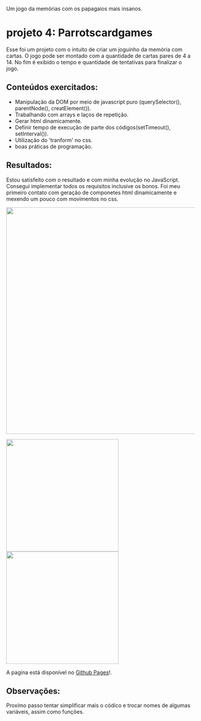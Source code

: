 Um jogo da memórias com os papagaios mais insanos.
# **projeto 4: Parrotscardgames**

Esse foi um projeto com o intuito de criar um joguinho da memória com cartas. O jogo pode ser montado com a quantidade de cartas pares de 4 a 14. No fim é exibido o tempo e quantidade de tentativas para finalizar o jogo.

## **Conteúdos exercitados**:

+ Manipulação da DOM por meio de javascript puro (querySelector(), parentNode(), creatElement()).
+ Trabalhando com arrays e laços de repetição.
+ Gerar html dinamicamente.
+ Definir tempo de execução de parte dos códigos(setTimeout(), setInterval()).
+ Utilização do 'tranform' no css.
+ boas práticas de programação.

## **Resultados**:

Estou satisfeito com o resultado e com minha evolução no JavaScript. Consegui implementar todos os requisitos inclusive os bonos. Foi meu primeiro contato com geração de componetes html dinamicamente e mexendo um pouco com movimentos no css.

<img src = "https://user-images.githubusercontent.com/65803142/152443413-232dffd9-8251-4a7c-912f-7c9f502379cd.png" width = "605">


<img src = "https://user-images.githubusercontent.com/65803142/152443589-93366d19-263e-4d30-9eb8-1ef540993061.png" width = "300">  <img src = "https://user-images.githubusercontent.com/65803142/152443635-aaf0749a-ada1-42cf-8bfe-1629cf0cc4fe.png" width = "300">

A pagina está disponível no [Github Pages](https://willianbl99.github.io/projeto4-parrotscardgame/)!.
  
## **Observações**:

Proxímo passo tentar simplificar mais o códico e trocar nomes de algumas variáveis, assim como funções.
